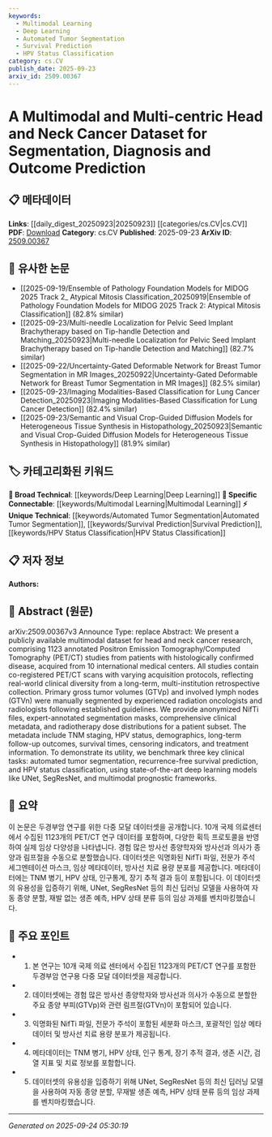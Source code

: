 ```yaml
---
keywords:
  - Multimodal Learning
  - Deep Learning
  - Automated Tumor Segmentation
  - Survival Prediction
  - HPV Status Classification
category: cs.CV
publish_date: 2025-09-23
arxiv_id: 2509.00367
---
```


<!-- KEYWORD_LINKING_METADATA:
{
  "processed_timestamp": "2025-09-24T05:30:19.042029",
  "vocabulary_version": "1.0",
  "selected_keywords": [
    "Multimodal Learning",
    "Deep Learning",
    "Automated Tumor Segmentation",
    "Survival Prediction",
    "HPV Status Classification"
  ],
  "rejected_keywords": [],
  "similarity_scores": {
    "Multimodal Learning": 0.8,
    "Deep Learning": 0.85,
    "Automated Tumor Segmentation": 0.78,
    "Survival Prediction": 0.77,
    "HPV Status Classification": 0.75
  },
  "extraction_method": "AI_prompt_based",
  "budget_applied": true,
  "candidates_json": {
    "candidates": [
      {
        "surface": "Multimodal dataset",
        "canonical": "Multimodal Learning",
        "aliases": [
          "Multimodal"
        ],
        "category": "specific_connectable",
        "rationale": "Connects to the trending concept of integrating multiple data types for comprehensive analysis.",
        "novelty_score": 0.55,
        "connectivity_score": 0.85,
        "specificity_score": 0.7,
        "link_intent_score": 0.8
      },
      {
        "surface": "Deep learning models",
        "canonical": "Deep Learning",
        "aliases": [
          "DL models"
        ],
        "category": "broad_technical",
        "rationale": "Links to a foundational concept in modern computational methods for medical imaging.",
        "novelty_score": 0.4,
        "connectivity_score": 0.9,
        "specificity_score": 0.6,
        "link_intent_score": 0.85
      },
      {
        "surface": "Automated tumor segmentation",
        "canonical": "Automated Tumor Segmentation",
        "aliases": [
          "Tumor Segmentation"
        ],
        "category": "unique_technical",
        "rationale": "A specific application of machine learning in medical imaging, crucial for clinical decision-making.",
        "novelty_score": 0.7,
        "connectivity_score": 0.75,
        "specificity_score": 0.8,
        "link_intent_score": 0.78
      },
      {
        "surface": "Recurrence-free survival prediction",
        "canonical": "Survival Prediction",
        "aliases": [
          "RFS Prediction"
        ],
        "category": "unique_technical",
        "rationale": "Addresses a critical outcome measure in oncology, linking to predictive modeling efforts.",
        "novelty_score": 0.65,
        "connectivity_score": 0.7,
        "specificity_score": 0.85,
        "link_intent_score": 0.77
      },
      {
        "surface": "HPV status classification",
        "canonical": "HPV Status Classification",
        "aliases": [
          "HPV Classification"
        ],
        "category": "unique_technical",
        "rationale": "Specific to head and neck cancer research, linking to biomarker analysis and classification tasks.",
        "novelty_score": 0.68,
        "connectivity_score": 0.72,
        "specificity_score": 0.82,
        "link_intent_score": 0.75
      }
    ],
    "ban_list_suggestions": [
      "PET/CT studies",
      "NifTi files"
    ]
  },
  "decisions": [
    {
      "candidate_surface": "Multimodal dataset",
      "resolved_canonical": "Multimodal Learning",
      "decision": "linked",
      "scores": {
        "novelty": 0.55,
        "connectivity": 0.85,
        "specificity": 0.7,
        "link_intent": 0.8
      }
    },
    {
      "candidate_surface": "Deep learning models",
      "resolved_canonical": "Deep Learning",
      "decision": "linked",
      "scores": {
        "novelty": 0.4,
        "connectivity": 0.9,
        "specificity": 0.6,
        "link_intent": 0.85
      }
    },
    {
      "candidate_surface": "Automated tumor segmentation",
      "resolved_canonical": "Automated Tumor Segmentation",
      "decision": "linked",
      "scores": {
        "novelty": 0.7,
        "connectivity": 0.75,
        "specificity": 0.8,
        "link_intent": 0.78
      }
    },
    {
      "candidate_surface": "Recurrence-free survival prediction",
      "resolved_canonical": "Survival Prediction",
      "decision": "linked",
      "scores": {
        "novelty": 0.65,
        "connectivity": 0.7,
        "specificity": 0.85,
        "link_intent": 0.77
      }
    },
    {
      "candidate_surface": "HPV status classification",
      "resolved_canonical": "HPV Status Classification",
      "decision": "linked",
      "scores": {
        "novelty": 0.68,
        "connectivity": 0.72,
        "specificity": 0.82,
        "link_intent": 0.75
      }
    }
  ]
}
-->

# A Multimodal and Multi-centric Head and Neck Cancer Dataset for Segmentation, Diagnosis and Outcome Prediction

## 📋 메타데이터

**Links**: [[daily_digest_20250923|20250923]] [[categories/cs.CV|cs.CV]]
**PDF**: [Download](https://arxiv.org/pdf/2509.00367.pdf)
**Category**: cs.CV
**Published**: 2025-09-23
**ArXiv ID**: [2509.00367](https://arxiv.org/abs/2509.00367)

## 🔗 유사한 논문
- [[2025-09-19/Ensemble of Pathology Foundation Models for MIDOG 2025 Track 2_ Atypical Mitosis Classification_20250919|Ensemble of Pathology Foundation Models for MIDOG 2025 Track 2: Atypical Mitosis Classification]] (82.8% similar)
- [[2025-09-23/Multi-needle Localization for Pelvic Seed Implant Brachytherapy based on Tip-handle Detection and Matching_20250923|Multi-needle Localization for Pelvic Seed Implant Brachytherapy based on Tip-handle Detection and Matching]] (82.7% similar)
- [[2025-09-22/Uncertainty-Gated Deformable Network for Breast Tumor Segmentation in MR Images_20250922|Uncertainty-Gated Deformable Network for Breast Tumor Segmentation in MR Images]] (82.5% similar)
- [[2025-09-23/Imaging Modalities-Based Classification for Lung Cancer Detection_20250923|Imaging Modalities-Based Classification for Lung Cancer Detection]] (82.4% similar)
- [[2025-09-23/Semantic and Visual Crop-Guided Diffusion Models for Heterogeneous Tissue Synthesis in Histopathology_20250923|Semantic and Visual Crop-Guided Diffusion Models for Heterogeneous Tissue Synthesis in Histopathology]] (81.9% similar)

## 🏷️ 카테고리화된 키워드
**🧠 Broad Technical**: [[keywords/Deep Learning|Deep Learning]]
**🔗 Specific Connectable**: [[keywords/Multimodal Learning|Multimodal Learning]]
**⚡ Unique Technical**: [[keywords/Automated Tumor Segmentation|Automated Tumor Segmentation]], [[keywords/Survival Prediction|Survival Prediction]], [[keywords/HPV Status Classification|HPV Status Classification]]

## 📋 저자 정보

**Authors:** 

## 📄 Abstract (원문)

arXiv:2509.00367v3 Announce Type: replace 
Abstract: We present a publicly available multimodal dataset for head and neck cancer research, comprising 1123 annotated Positron Emission Tomography/Computed Tomography (PET/CT) studies from patients with histologically confirmed disease, acquired from 10 international medical centers. All studies contain co-registered PET/CT scans with varying acquisition protocols, reflecting real-world clinical diversity from a long-term, multi-institution retrospective collection. Primary gross tumor volumes (GTVp) and involved lymph nodes (GTVn) were manually segmented by experienced radiation oncologists and radiologists following established guidelines. We provide anonymized NifTi files, expert-annotated segmentation masks, comprehensive clinical metadata, and radiotherapy dose distributions for a patient subset. The metadata include TNM staging, HPV status, demographics, long-term follow-up outcomes, survival times, censoring indicators, and treatment information. To demonstrate its utility, we benchmark three key clinical tasks: automated tumor segmentation, recurrence-free survival prediction, and HPV status classification, using state-of-the-art deep learning models like UNet, SegResNet, and multimodal prognostic frameworks.

## 📝 요약

이 논문은 두경부암 연구를 위한 다중 모달 데이터셋을 공개합니다. 10개 국제 의료센터에서 수집된 1123개의 PET/CT 연구 데이터를 포함하며, 다양한 획득 프로토콜을 반영하여 실제 임상 다양성을 나타냅니다. 경험 많은 방사선 종양학자와 방사선과 의사가 종양과 림프절을 수동으로 분할했습니다. 데이터셋은 익명화된 NifTi 파일, 전문가 주석 세그멘테이션 마스크, 임상 메타데이터, 방사선 치료 용량 분포를 제공합니다. 메타데이터에는 TNM 병기, HPV 상태, 인구통계, 장기 추적 결과 등이 포함됩니다. 이 데이터셋의 유용성을 입증하기 위해, UNet, SegResNet 등의 최신 딥러닝 모델을 사용하여 자동 종양 분할, 재발 없는 생존 예측, HPV 상태 분류 등의 임상 과제를 벤치마킹했습니다.

## 🎯 주요 포인트

- 1. 본 연구는 10개 국제 의료 센터에서 수집된 1123개의 PET/CT 연구를 포함한 두경부암 연구용 다중 모달 데이터셋을 제공합니다.
- 2. 데이터셋에는 경험 많은 방사선 종양학자와 방사선과 의사가 수동으로 분할한 주요 종양 부피(GTVp)와 관련 림프절(GTVn)이 포함되어 있습니다.
- 3. 익명화된 NifTi 파일, 전문가 주석이 포함된 세분화 마스크, 포괄적인 임상 메타데이터 및 방사선 치료 용량 분포가 제공됩니다.
- 4. 메타데이터는 TNM 병기, HPV 상태, 인구 통계, 장기 추적 결과, 생존 시간, 검열 지표 및 치료 정보를 포함합니다.
- 5. 데이터셋의 유용성을 입증하기 위해 UNet, SegResNet 등의 최신 딥러닝 모델을 사용하여 자동 종양 분할, 무재발 생존 예측, HPV 상태 분류 등의 임상 과제를 벤치마킹했습니다.


---

*Generated on 2025-09-24 05:30:19*